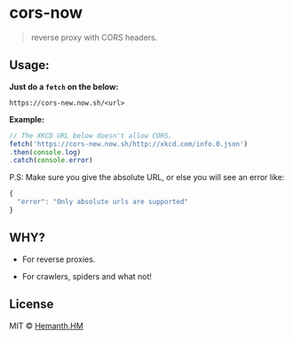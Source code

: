 # cors-now 

> reverse proxy with CORS headers.


## Usage:

__Just do a `fetch` on the below:__

```
https://cors-new.now.sh/<url>
```

__Example:__

```js
// The XKCD URL below doesn't allow CORS.
fetch('https://cors-new.now.sh/http://xkcd.com/info.0.json')
.then(console.log)
.catch(console.error)
```

P.S: Make sure you give the absolute URL, or else you will see an error like:

```js
{
  "error": "Only absolute urls are supported"
}
```

## WHY?

* For reverse proxies.

* For crawlers, spiders and what not! 

## License

MIT © [Hemanth.HM](https://h3manth.com)
